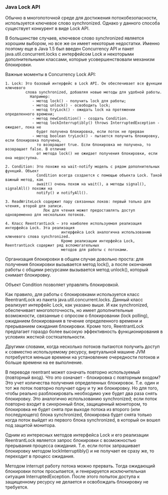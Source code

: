 ### Java Lock API

Обычно в многопоточной среде для достижения потокобезопасности, используется
ключевое слово synchronized. Однако у данного способа существует конкурент в
виде Lock API.

В большинстве случаев, ключевое слово synchronized является хорошим выбором,
но все же он имеет некоторые недостатки. Именно поэтому еще в Java 1.5 был
введен Concurrency API и пакет java.util.concurrent.locks c интерфейсом Lock
и некоторыми дополнительными классами, которые усовершенствовали механизм
блокировки.

Важные моменты в Concurrency Lock API:

    1. Lock: Это базовый интерфейс в Lock API. Он обеспечивает все функции ключевого
             слова synchronized, добавляя новые методы для удобной работы.
               Например:
                - метод lock() - получить lock для работы;
                - метод unlock() - освободить lock;
                - метод tryLock() - ожидать lock на протяжении определенного времени;
                - метод newCondition() - создать Condition.
                - метод lockInterruptibly() throws InterruptedException - ожидает, пока не
                  будет получена блокировка, если поток не прерван
                - метод boolean tryLock() - пытается получить блокировку, если блокировка получена,
                  то возвращает true. Если блокировка не получена, то возвращает false. В отличие
                  от метода lock() не ожидает получения блокировки, если она недоступна.

    2. Condition: Это похоже на wait-notify модель с рядом дополнительных функций. Объект
                  Condition всегда создается с помощью объекта Lock. Такой важный метод, как
                  await() очень похож на wait(), а методы signal(), signalAll() похожи на
                  notify() и notifyAll().

    3. ReadWriteLock содержит пару связанных локов: первый только для чтения, второй для записи.
                     Лок для чтения может предоставлять доступ одновременно для нескольких потоков.

    4. Класс ReentrantLock — это наиболее используемая реализация интерфейса Lock. Эта реализация
                             интерфейса Lock аналогична использованию ключевого слова synchronized.
                             Кроме реализации интерфейса Lock, ReentrantLock содержит ряд вспомогательных
                             методов для работы с потоками.

Организация блокировки в общем случае довольно проста: для получения блокировки вызывается метод lock(),
а после окончания работы с общими ресурсами вызывается метод unlock(), который снимает блокировку.

Объект Condition позволяет управлять блокировкой.

Как правило, для работы с блокировками используется класс ReentrantLock из пакета java.util.concurrent.locks.
Данный класс реализует интерфейс Lock, как указано выше. И как synchronized, обеспечивает многопоточность,
но имеет дополнительные возможности, связанные с опросом о блокировании (lock polling), ожиданием блокирования
в течение определенного времени и прерыванием ожидания блокировки. Кроме того, ReentrantLock предлагает гораздо
более высокую эффективность функционирования в условиях жесткой состязательности.

Другими словами, когда несколько потоков пытаются получить доступ к совместно используемому ресурсу, виртуальной
машине JVM потребуется меньше времени на установление очередности потоков и больше времени на ее выполнение.

В переводе reentrant может означать повторно используемый (повторный вход). Что это означает - блокировка с
повторным входом? Это учет количества получения определенных блокировок. Т.е. один и тот же поток повторно
получает одну и ту же блокировку. Но для того, чтобы реально разблокировать необходимо уже будет два раза
снять блокировку. Это аналогично использованию synchronized; если поток повторно входит в синхронный блок,
защищенный монитором, то блокировка не будет снята при выходе потока из второго (или последующего) блока
synchronized, блокировка будет снята только когда поток выйдет из первого блока synchronized, в который он
вошел под защитой монитора.

Одним из интересных методов интерфейса Lock и его реализации ReentrantLock является запрос блокировки
с возможностью прерывания процесса ожидания. Т.е. если поток запрашивает блокировку методом
lockInterruptibly() и не получает ее сразу же, то переходит в процесс ожидания.

Методом interrupt работу потока можно прервать. Тогда ожидающий блокировки поток просыпается, и генерируется
исключительная ситуация InterruptedException. После этого попыток доступа к защищенному ресурсу не делается
и освобождать блокировку не требуется.
